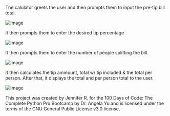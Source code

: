 The calulator greets the user and then prompts them to input the pre-tip bill total.

![image](https://github.com/JenniferR25/Tip-Calculator/assets/113067501/0634dcd5-f282-4d63-bdab-f8f85c56f890)

It then prompts them to enter the desired tip percentage

![image](https://github.com/JenniferR25/Tip-Calculator/assets/113067501/730e5860-8150-4d30-a844-87ceea18f111)

It then prompts them to enter the number of people splitting the bill. 

![image](https://github.com/JenniferR25/Tip-Calculator/assets/113067501/74171637-7754-49ec-a5f9-f8fc4b8c9509)

It then calculates the tip ammount, total w/ tip included & the total per person. After that, it displays the total and per person total to the user.

![image](https://github.com/JenniferR25/Tip-Calculator/assets/113067501/4d673b34-9f9b-466c-aaeb-28ce3888aa64)


This project was created by Jennifer R. for the 100 Days of Code: The Complete Python Pro Bootcamp by Dr. Angela Yu and is licensed under the terms of the GNU General Public License v3.0 license.
